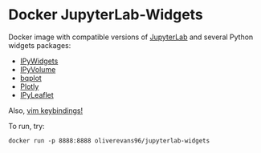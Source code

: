 # Docker JupyterLab-Widgets

Docker image with compatible versions of [JupyterLab](https://github.com/jupyterlab/jupyterlab) and several Python widgets packages:
- [IPyWidgets](https://github.com/jupyter-widgets/ipywidgets)
- [IPyVolume](https://github.com/maartenbreddels/ipyvolume)
- [bqplot](https://github.com/bloomberg/bqplot)
- [Plotly](https://github.com/plotly/plotly.py)
- [IPyLeaflet](https://github.com/jupyter-widgets/ipyleaflet)

Also, [vim keybindings!](https://github.com/jwkvam/jupyterlab_vim)

To run, try:

```
docker run -p 8888:8888 oliverevans96/jupyterlab-widgets
```
